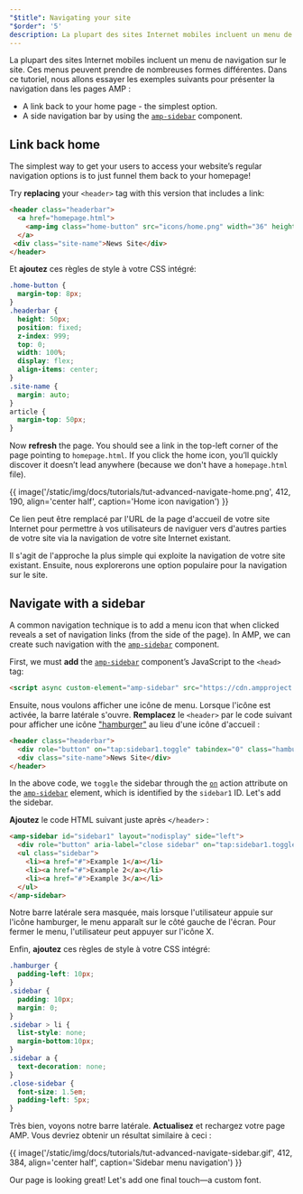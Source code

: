 ```yaml
---
"$title": Navigating your site
"$order": '5'
description: La plupart des sites Internet mobiles incluent un menu de navigation sur le site. Ces menus peuvent prendre de nombreuses formes différentes. Dans ce tutoriel, nous allons essayer les exemples suivants pour ...
---
```


La plupart des sites Internet mobiles incluent un menu de navigation sur le site. Ces menus peuvent prendre de nombreuses formes différentes. Dans ce tutoriel, nous allons essayer les exemples suivants pour présenter la navigation dans les pages AMP :

- A link back to your home page - the simplest option.
- A side navigation bar by using the [`amp-sidebar`](../../../../documentation/components/reference/amp-sidebar.md) component.

## Link back home

The simplest way to get your users to access your website’s regular navigation options is to just funnel them back to your homepage!

Try **replacing** your `<header>` tag with this version that includes a link:

```html
<header class="headerbar">
  <a href="homepage.html">
    <amp-img class="home-button" src="icons/home.png" width="36" height="36"></amp-img>
  </a>
 <div class="site-name">News Site</div>
</header>
```

Et **ajoutez** ces règles de style à votre CSS intégré:

```css
.home-button {
  margin-top: 8px;
}
.headerbar {
  height: 50px;
  position: fixed;
  z-index: 999;
  top: 0;
  width: 100%;
  display: flex;
  align-items: center;
}
.site-name {
  margin: auto;
}
article {
  margin-top: 50px;
}
```

Now **refresh** the page. You should see a link in the top-left corner of the page pointing to `homepage.html`.  If you click the home icon, you’ll quickly discover it doesn’t lead anywhere (because we don't have a `homepage.html` file).

{{ image('/static/img/docs/tutorials/tut-advanced-navigate-home.png', 412, 190, align='center half', caption='Home icon navigation') }}

Ce lien peut être remplacé par l'URL de la page d'accueil de votre site Internet pour permettre à vos utilisateurs de naviguer vers d'autres parties de votre site via la navigation de votre site Internet existant.

Il s'agit de l'approche la plus simple qui exploite la navigation de votre site existant. Ensuite, nous explorerons une option populaire pour la navigation sur le site.

## Navigate with a sidebar

A common navigation technique is to add a menu icon that when clicked reveals a set of navigation links (from the side of the page). In AMP,  we can create such navigation with the [`amp-sidebar`](../../../../documentation/components/reference/amp-sidebar.md) component.

First, we must **add** the [`amp-sidebar`](../../../../documentation/components/reference/amp-sidebar.md) component’s JavaScript to the `<head>` tag:

```html
<script async custom-element="amp-sidebar" src="https://cdn.ampproject.org/v0/amp-sidebar-0.1.js"></script>
```

Ensuite, nous voulons afficher une icône de menu. Lorsque l'icône est activée, la barre latérale s'ouvre. **Remplacez** le `<header>` par le code suivant pour afficher une icône ["hamburger"](https://en.wikipedia.org/wiki/Hamburger_button) au lieu d'une icône d'accueil :

```html
<header class="headerbar">
  <div role="button" on="tap:sidebar1.toggle" tabindex="0" class="hamburger">☰</div>
  <div class="site-name">News Site</div>
</header>
```

In the above code, we `toggle` the sidebar through the [`on`](../../../../documentation/guides-and-tutorials/learn/amp-actions-and-events.md) action attribute on the [`amp-sidebar`](../../../../documentation/components/reference/amp-sidebar.md) element, which is identified by the `sidebar1` ID.  Let's add the sidebar.

**Ajoutez** le code HTML suivant juste après `</header>` :

```html
<amp-sidebar id="sidebar1" layout="nodisplay" side="left">
  <div role="button" aria-label="close sidebar" on="tap:sidebar1.toggle" tabindex="0" class="close-sidebar">✕</div>
  <ul class="sidebar">
    <li><a href="#">Example 1</a></li>
    <li><a href="#">Example 2</a></li>
    <li><a href="#">Example 3</a></li>
  </ul>
</amp-sidebar>
```

Notre barre latérale sera masquée, mais lorsque l'utilisateur appuie sur l'icône hamburger, le menu apparaît sur le côté gauche de l'écran. Pour fermer le menu, l'utilisateur peut appuyer sur l'icône X.

Enfin, **ajoutez** ces règles de style à votre CSS intégré:

```css
.hamburger {
  padding-left: 10px;
}
.sidebar {
  padding: 10px;
  margin: 0;
}
.sidebar > li {
  list-style: none;
  margin-bottom:10px;
}
.sidebar a {
  text-decoration: none;
}
.close-sidebar {
  font-size: 1.5em;
  padding-left: 5px;
}
```

Très bien, voyons notre barre latérale. **Actualisez** et rechargez votre page AMP. Vous devriez obtenir un résultat similaire à ceci :

{{ image('/static/img/docs/tutorials/tut-advanced-navigate-sidebar.gif', 412, 384, align='center half', caption='Sidebar menu navigation') }}

Our page is looking great!  Let's add one final touch—a custom font.
